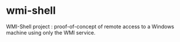 # wmi-shell
WMI-Shell project : proof-of-concept of remote access to a Windows machine using only the WMI service.  
